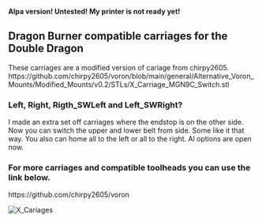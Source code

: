 <b>Alpa version! Untested! My printer is not ready yet!</b>

<h2>Dragon Burner compatible carriages for the Double Dragon</h2>
These carriages are a modified version of cariage from chirpy2605.
https://github.com/chirpy2605/voron/blob/main/general/Alternative_Voron_Mounts/Modified_Mounts/v0.2/STLs/X_Carriage_MGN9C_Switch.stl

<h3>Left, Right, Rigth_SWLeft and Left_SWRight?</h3>
I made an extra set off carriages where the endstop is on the other side. Now you can switch the upper and lower belt from side. Some like it that way.
You also can home all to the left or all to the right. Al options are open now.


<h3>For more carriages and compatible toolheads you can use the link below.</h3>
https://github.com/chirpy2605/voron

![X_Cariages](https://github.com/ariekraakjr/voron_mods/assets/36099467/52c46b5d-3965-44c0-ac3d-cfe715718bc5)
